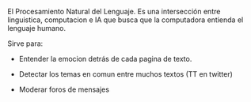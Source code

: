 El Procesamiento Natural del Lenguaje. Es una intersección entre linguistica, computacion e IA que busca que la computadora entienda el lenguaje humano.

Sirve para: 
- Entender la emocion detrás de cada pagina de texto.

- Detectar los temas en comun entre muchos textos (TT en twitter)

- Moderar foros de mensajes
